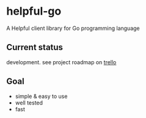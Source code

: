 # helpful-go

A Helpful client library for Go programming language

## Current status
development. see project roadmap on [trello][t]

[t]: https://trello.com/b/Y5GnHZIj/helpful-go

## Goal
- simple & easy to use
- well tested
- fast
